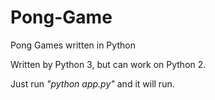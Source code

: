 # Pong-Game
Pong Games written in Python

Written by Python 3, but can work on Python 2.

Just run *"python app.py"* and it will run.
